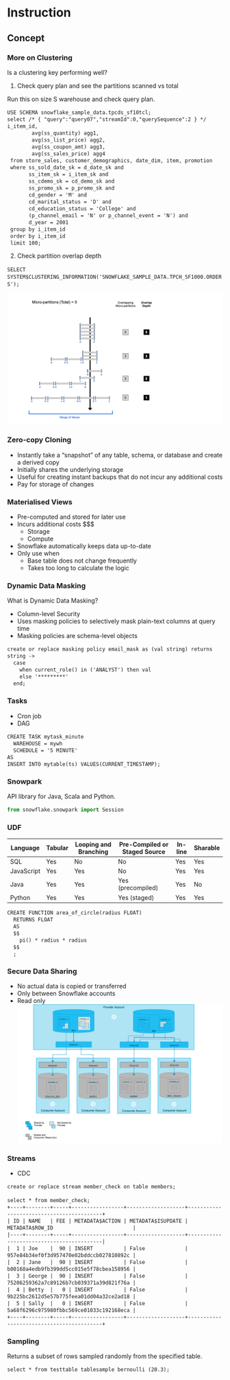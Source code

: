 # Instruction

## Concept

### More on Clustering
Is a clustering key performing well?
1. Check query plan and see the partitions scanned vs total

Run this on size S warehouse and check query plan.
```
USE SCHEMA snowflake_sample_data.tpcds_sf10tcl;
select /* { "query":"query07","streamId":0,"querySequence":2 } */  i_item_id,
        avg(ss_quantity) agg1,
        avg(ss_list_price) agg2,
        avg(ss_coupon_amt) agg3,
        avg(ss_sales_price) agg4
 from store_sales, customer_demographics, date_dim, item, promotion
 where ss_sold_date_sk = d_date_sk and
       ss_item_sk = i_item_sk and
       ss_cdemo_sk = cd_demo_sk and
       ss_promo_sk = p_promo_sk and
       cd_gender = 'M' and
       cd_marital_status = 'D' and
       cd_education_status = 'College' and
       (p_channel_email = 'N' or p_channel_event = 'N') and
       d_year = 2001
 group by i_item_id
 order by i_item_id
 limit 100;
```
2. Check partition overlap depth

`SELECT SYSTEM$CLUSTERING_INFORMATION('SNOWFLAKE_SAMPLE_DATA.TPCH_SF1000.ORDERS');`

![](images/tables-clustering-ratio.png)

### Zero-copy Cloning
- Instantly take a “snapshot” of any table, schema, or database and create a derived copy
- Initially shares the underlying storage
- Useful for creating instant backups that do not incur any additional costs
- Pay for storage of changes

### Materialised Views
- Pre-computed and stored for later use
- Incurs additional costs $$$
  - Storage
  - Compute
- Snowflake automatically keeps data up-to-date
- Only use when
  - Base table does not change frequently
  - Takes too long to calculate the logic

### Dynamic Data Masking
What is Dynamic Data Masking?
- Column-level Security
- Uses masking policies to selectively mask plain-text columns at query time
- Masking policies are schema-level objects

```
create or replace masking policy email_mask as (val string) returns string ->
  case
    when current_role() in ('ANALYST') then val
    else '*********'
  end;
```

### Tasks
- Cron job
- DAG

```
CREATE TASK mytask_minute
  WAREHOUSE = mywh
  SCHEDULE = '5 MINUTE'
AS
INSERT INTO mytable(ts) VALUES(CURRENT_TIMESTAMP);
```

### Snowpark
API library for Java, Scala and Python.

```python
from snowflake.snowpark import Session
```

### UDF
| Language     | Tabular | Looping and Branching | Pre-Compiled or Staged Source | In-line | Sharable | 
|--------------|---------|-----------------------|-------------------------------|---------|----------| 
| SQL          | Yes     | No                    | No                            | Yes     | Yes      |
| JavaScript   | Yes     | Yes                   | No                            | Yes     | Yes      |
| Java         | Yes     | Yes                   | Yes (precompiled)             | Yes     | No       |
| Python       | Yes     | Yes                   | Yes (staged)                  | Yes     | Yes      |

```
CREATE FUNCTION area_of_circle(radius FLOAT)
  RETURNS FLOAT
  AS
  $$
    pi() * radius * radius
  $$
  ;
```

### Secure Data Sharing
- No actual data is copied or transferred
- Only between Snowflake accounts
- Read only
![](images/data-sharing-shares.png)

### Streams
- CDC
```
create or replace stream member_check on table members;

select * from member_check;
+----+--------+-----+-----------------+-------------------+------------------------------------------+
| ID | NAME   | FEE | METADATA$ACTION | METADATA$ISUPDATE | METADATA$ROW_ID                          |
|----+--------+-----+-----------------+-------------------+------------------------------------------|
|  1 | Joe    |  90 | INSERT          | False             | 957e84b34ef0f3d957470e02bddccb027810892c |
|  2 | Jane   |  90 | INSERT          | False             | b00168a4edb9fb399dd5cc015e5f78cbea158956 |
|  3 | George |  90 | INSERT          | False             | 75206259362a7c89126b7cb039371a39d821f76a |
|  4 | Betty  |   0 | INSERT          | False             | 9b225bc2612d5e57b775feea01dd04a32ce2ad18 |
|  5 | Sally  |   0 | INSERT          | False             | 5a68f6296c975980fbbc569ce01033c192168eca |
+----+--------+-----+-----------------+-------------------+------------------------------------------+
```

### Sampling
Returns a subset of rows sampled randomly from the specified table.
```
select * from testtable tablesample bernoulli (20.3);
```